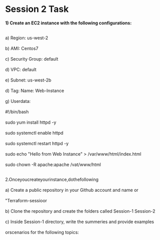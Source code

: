 <h1><b>Session 2 Task</b></h1>
<b> 1) Create an EC2 instance with the following configurations: </b>

<br> a) Region: us-west-2 </br>
<br> b) AMI: Centos7 </br>
<br> c) Security Group: default </br>
<br> d) VPC: default </br>
<br> e) Subnet: us-west-2b </br>
<br> d) Tag: Name: Web-Instance </br>
<br> g) Userdata: </br>
<br>    #!/bin/bash </br>
<br>    sudo yum install httpd -y </br>
<br>    sudo systemctl enable httpd </br>
<br>    sudo systemctl restart httpd -y </br>
<br>    sudo echo "Hello from Web Instance" > /var/www/html/index.html </br>
<br>    sudo chown -R apache:apache /vat/www/html </br>

<br> 2.Onceyoucreateyourinstance,dothefollowing </br>
<br>a) Create a public repository in your Github account and name or </br> <br>"Terraform-sessioor </br> 
<br>b) Clone the repository and create the folders called Session-1 Session-2</br> 
<br>c) Inside Session-1 directory, write the summeries and provide examples  </br> <br>orscenarios for the following topics: </br> 
